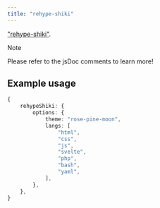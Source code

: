 ```yaml
---
title: "rehype-shiki"
---
```


["rehype-shiki"](https://npmjs.com/package/rehype-shiki).

> [!NOTE]
> Please refer to the jsDoc comments to learn more!

## Example usage

```ts
{
    rehypeShiki: {
        options: {
            theme: "rose-pine-moon",
            langs: [
                "html",
                "css",
                "js",
                "svelte",
                "php",
                "bash",
                "yaml",
            ],
        },
    },
}
```
